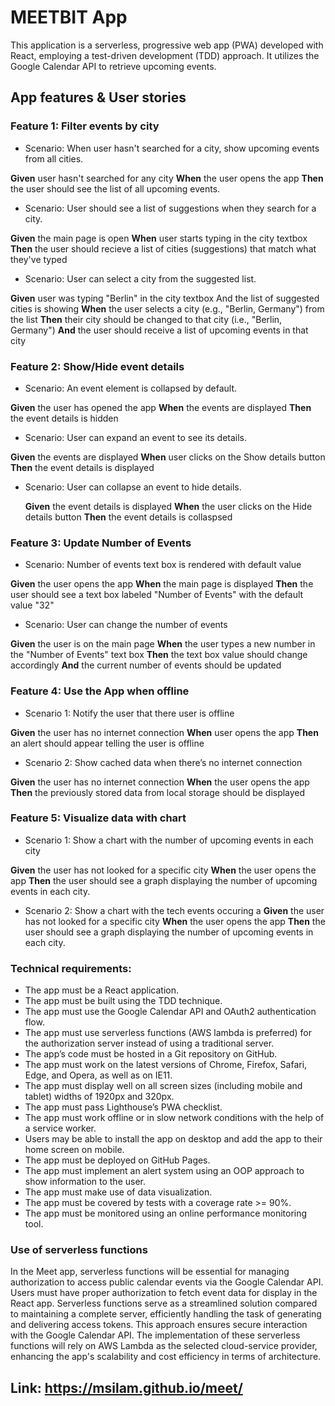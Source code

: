 # MEETBIT App
 This application is a serverless, progressive web app (PWA) developed with React, employing a test-driven development (TDD) approach. It utilizes the Google Calendar API to retrieve upcoming events.

## App features & User stories
### Feature 1: Filter events by city
- Scenario: When user hasn't searched for a city, show upcoming events from all cities.

**Given** user hasn't searched for any city
**When** the user opens the app
**Then** the user should see the list of all upcoming events.

- Scenario: User should see a list of suggestions when they search for a city.

**Given** the main page is open
**When** user starts typing in the city textbox
**Then** the user should recieve a list of cities (suggestions) that match what they've typed

- Scenario: User can select a city from the suggested list.

**Given** user was typing "Berlin" in the city textbox
        And the list of suggested cities is showing
**When** the user selects a city (e.g., "Berlin, Germany") from the list
**Then** their city should be changed to that city (i.e., "Berlin, Germany")
**And** the user should receive a list of upcoming events in that city
### Feature 2: Show/Hide event details
- Scenario: An event element is collapsed by default.

**Given** the user has opened the app
**When** the events are displayed
**Then** the event details is hidden

- Scenario: User can expand an event to see its details.

**Given** the events are displayed
**When** user clicks on the Show details button
**Then** the event details is displayed

- Scenario: User can collapse an event to hide details.

    **Given** the event details is displayed
    **When** the user clicks on the Hide details button
    **Then** the event details is collaspsed
### Feature 3: Update Number of Events
- Scenario: Number of events text box is rendered with default value

**Given** the user opens the app
**When** the main page is displayed
**Then** the user should see a text box labeled "Number of Events" with the default value "32"

- Scenario: User can change the number of events

**Given** the user is on the main page
**When** the user types a new number in the "Number of Events" text box
**Then** the text box value should change accordingly 
**And** the current number of events should be updated

### Feature 4: Use the App when offline


- Scenario 1: Notify the user that there user is offline

**Given** the user has no internet connection 
**When** user opens the app 
**Then** an alert should appear telling the user is offline
- Scenario 2: Show cached data when there’s no internet connection

**Given** the user has no internet connection 
**When** the user opens the app 
**Then** the previously stored data from local storage should be displayed

### Feature 5: Visualize data with chart

- Scenario 1: Show a chart with the number of upcoming events in each city

**Given** the user has not looked for a specific city 
**When** the user opens the app 
**Then** the user should see a graph displaying the number of upcoming events in each city.

- Scenario 2: Show a chart with the tech events occuring a
**Given** the user has not looked for a specific city 
**When** the user opens the app 
**Then** the user should see a graph displaying the number of upcoming events in each city.

### Technical requirements:
- The app must be a React application.
- The app must be built using the TDD technique.
- The app must use the Google Calendar API and OAuth2 authentication flow.
- The app must use serverless functions (AWS lambda is preferred) for the authorization server instead of using a traditional server.
- The app’s code must be hosted in a Git repository on GitHub.
- The app must work on the latest versions of Chrome, Firefox, Safari, Edge, and Opera, as well as on IE11.
- The app must display well on all screen sizes (including mobile and tablet) widths of 1920px and 320px.
- The app must pass Lighthouse’s PWA checklist.
- The app must work offline or in slow network conditions with the help of a service worker.
- Users may be able to install the app on desktop and add the app to their home screen on mobile.
- The app must be deployed on GitHub Pages.
- The app must implement an alert system using an OOP approach to show information to the user.
- The app must make use of data visualization.
- The app must be covered by tests with a coverage rate >= 90%.
- The app must be monitored using an online performance monitoring tool.

### Use of serverless functions
In the Meet app, serverless functions will be essential for managing authorization to access public calendar events via the Google Calendar API. Users must have proper authorization to fetch event data for display in the React app. Serverless functions serve as a streamlined solution compared to maintaining a complete server, efficiently handling the task of generating and delivering access tokens. This approach ensures secure interaction with the Google Calendar API. The implementation of these serverless functions will rely on AWS Lambda as the selected cloud-service provider, enhancing the app's scalability and cost efficiency in terms of architecture.

## Link: https://msilam.github.io/meet/
